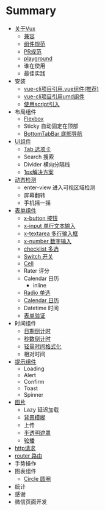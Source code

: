 # Summary

* [关于Vux](README.md)
   * [兼容](about/component-compatibility.md)
   * [组件规范](about/component-standard.md)
   * [PR规范](about/PR.md)
   * [playground](about/playground.md)
   * 谁在使用
   * 最佳实践
* 安装
   * [vue-cli项目引用.vue组件(推荐)](install/vue.md)
   * [vue-cli项目引用umd组件](install/umd.md)
   * [使用script引入](install/script.md)
* 布局组件
   * [Flexbox](layout/flexbox.md)
   * Sticky 自动固定在顶部
   * [BottomTabBar 底部导航](layout/bottom-tab-bar.md)
* [UI组件](ui/readme.md)
   * [Tab 选项卡](layout/tab.md)
   * Search 搜索
   * Divider 横向分隔线
   * [1px解决方案](ui/1px.md)
* [动态检测](check/readme.md)
   * enter-view 进入可视区域检测
   * 屏幕翻转
   * 手机摇一摇
* [表单组件](form.md)
   * [x-button 按钮](form/x-button.md)
   * [x-input 单行文本输入](input.md)
   * [x-textarea 多行输入框](form/x-textarea.md)
   * [x-number 数字输入](form/x-number.md)
   * [checklist 多选](form/checklist.md)
   * [Switch 开关](form/switch.md)
   * [Cell](form/cell.md)
   * Rater 评分
   * Calendar 日历
       * inline
   * [Radio 单选](radio.md)
   * [Calendar 日历](calendar.md)
   * Datetime 时间
   * [表单验证](validator.md)
* 时间组件
   * [日期倒计时](date/clocker.md)
   * [秒数倒计时](date/seconds-countdown.md)
   * [轻量时间格式化](date/format.md)
   * 相对时间
* [提示组件](tips-components.md)
   * Loading
   * Alert
   * Confirm
   * Toast
   * Spinner
* [图片](image.md)
   * Lazy 延迟加载
   * [背景模糊](image/blur.md)
   * 上传
   * [半透明遮罩](image/masker.md)
   * [轮播](image/swiper.md)
* [http请求](guide/http.md)
* [router 路由](guide/router.md)
* 手势操作
* 图表组件
   * [Circle 圆圈](chart/circle.md)
* 统计
* 感谢
* 微信页面开发

